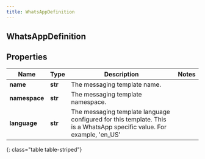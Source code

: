 ```yaml
---
title: WhatsAppDefinition
---
```

## WhatsAppDefinition

## Properties

|Name | Type | Description | Notes|
|------------ | ------------- | ------------- | -------------|
| **name** | **str** | The messaging template name. | |
| **namespace** | **str** | The messaging template namespace. | |
| **language** | **str** | The messaging template language configured for this template. This is a WhatsApp specific value. For example, &#39;en_US&#39; | |
{: class="table table-striped"}


